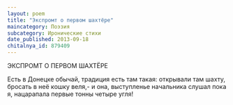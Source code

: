 ```yaml
---
layout: poem
title: "Экспромт о первом шахтёре"
maincategory: Поэзия
subcategory: Иронические стихи
date_published: 2013-09-18
chitalnya_id: 879409
---
```




ЭКСПРОМТ О ПЕРВОМ ШАХТЁРЕ

Есть в Донецке обычай,
традиция есть там такая:
открывали там шахту,
бросать в неё кошку веля,-
и она,
выступленье начальника
слушал пока я,
нацарапала первые
тонны четыре
угля!






